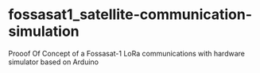 # fossasat1_satellite-communication-simulation
Prooof Of Concept of a Fossasat-1 LoRa communications with hardware simulator based on Arduino
